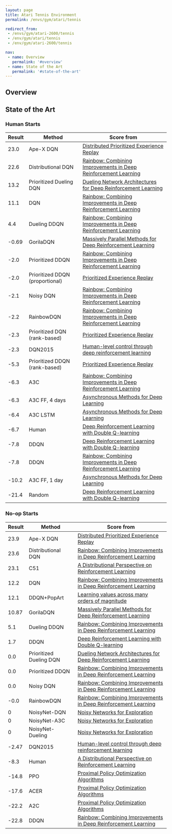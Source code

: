 ```yaml
---
layout: page
title: Atari Tennis Environment
permalink: /envs/gym/atari/tennis

redirect_from:
 - /envs/gym/atari-2600/tennis
 - /env/gym/atari/tennis
 - /env/gym/atari-2600/tennis

nav:
 - name: Overview
   permalink: '#overview'
 - name: State of the Art
   permalink: '#state-of-the-art'
---
```



## Overview

## State of the Art

### Human Starts

| Result | Method | Score from |
|--------|--------|------------|
| 23.0 | Ape-X DQN | [Distributed Prioritized Experience Replay](https://arxiv.org/abs/1803.00933) |
| 22.6 | Distributional DQN | [Rainbow: Combining Improvements in Deep Reinforcement Learning](https://arxiv.org/abs/1710.02298) |
| 13.2 | Prioritized Dueling DQN | [Dueling Network Architectures for Deep Reinforcement Learning](https://arxiv.org/abs/1511.06581) |
| 11.1 | DQN | [Rainbow: Combining Improvements in Deep Reinforcement Learning](https://arxiv.org/abs/1710.02298) |
| 4.4 | Dueling DDQN | [Rainbow: Combining Improvements in Deep Reinforcement Learning](https://arxiv.org/abs/1710.02298) |
| -0.69 | GorilaDQN | [Massively Parallel Methods for Deep Reinforcement Learning](https://arxiv.org/abs/1507.04296) |
| -2.0 | Prioritized DDQN | [Rainbow: Combining Improvements in Deep Reinforcement Learning](https://arxiv.org/abs/1710.02298) |
| -2.0 | Prioritized DDQN (proportional) | [Prioritized Experience Replay](https://arxiv.org/abs/1511.05952) |
| -2.1 | Noisy DQN | [Rainbow: Combining Improvements in Deep Reinforcement Learning](https://arxiv.org/abs/1710.02298) |
| -2.2 | RainbowDQN | [Rainbow: Combining Improvements in Deep Reinforcement Learning](https://arxiv.org/abs/1710.02298) |
| -2.3 | Prioritized DQN (rank-based) | [Prioritized Experience Replay](https://arxiv.org/abs/1511.05952) |
| -2.3 | DQN2015 | [Human-level control through deep reinforcement learning](https://web.stanford.edu/class/psych209/Readings/MnihEtAlHassibis15NatureControlDeepRL.pdf) |
| -5.3 | Prioritized DDQN (rank-based) | [Prioritized Experience Replay](https://arxiv.org/abs/1511.05952) |
| -6.3 | A3C | [Rainbow: Combining Improvements in Deep Reinforcement Learning](https://arxiv.org/abs/1710.02298) |
| -6.3 | A3C FF, 4 days | [Asynchronous Methods for Deep Learning](https://arxiv.org/abs/1602.01783) |
| -6.4 | A3C LSTM | [Asynchronous Methods for Deep Learning](https://arxiv.org/abs/1602.01783) |
| -6.7 | Human | [Deep Reinforcement Learning with Double Q-learning](https://arxiv.org/abs/1509.06461) |
| -7.8 | DDQN | [Deep Reinforcement Learning with Double Q-learning](https://arxiv.org/abs/1509.06461) |
| -7.8 | DDQN | [Rainbow: Combining Improvements in Deep Reinforcement Learning](https://arxiv.org/abs/1710.02298) |
| -10.2 | A3C FF, 1 day | [Asynchronous Methods for Deep Learning](https://arxiv.org/abs/1602.01783) |
| -21.4 | Random | [Deep Reinforcement Learning with Double Q-learning](https://arxiv.org/abs/1509.06461) |

### No-op Starts

| Result | Method | Score from |
|--------|--------|------------|
| 23.9 | Ape-X DQN | [Distributed Prioritized Experience Replay](https://arxiv.org/abs/1803.00933) |
| 23.6 | Distributional DQN | [Rainbow: Combining Improvements in Deep Reinforcement Learning](https://arxiv.org/abs/1710.02298) |
| 23.1 | C51 | [A Distributional Perspective on Reinforcement Learning](https://arxiv.org/abs/1707.06887) |
| 12.2 | DQN | [Rainbow: Combining Improvements in Deep Reinforcement Learning](https://arxiv.org/abs/1710.02298) |
| 12.1 | DDQN+PopArt | [Learning values across many orders of magnitude](https://arxiv.org/abs/1602.07714) |
| 10.87 | GorilaDQN | [Massively Parallel Methods for Deep Reinforcement Learning](https://arxiv.org/abs/1507.04296) |
| 5.1 | Dueling DDQN | [Rainbow: Combining Improvements in Deep Reinforcement Learning](https://arxiv.org/abs/1710.02298) |
| 1.7 | DDQN | [Deep Reinforcement Learning with Double Q-learning](https://arxiv.org/abs/1509.06461) |
| 0.0 | Prioritized Dueling DQN | [Dueling Network Architectures for Deep Reinforcement Learning](https://arxiv.org/abs/1511.06581) |
| 0.0 | Prioritized DDQN | [Rainbow: Combining Improvements in Deep Reinforcement Learning](https://arxiv.org/abs/1710.02298) |
| 0.0 | Noisy DQN | [Rainbow: Combining Improvements in Deep Reinforcement Learning](https://arxiv.org/abs/1710.02298) |
| -0.0 | RainbowDQN | [Rainbow: Combining Improvements in Deep Reinforcement Learning](https://arxiv.org/abs/1710.02298) |
| 0 | NoisyNet-DQN | [Noisy Networks for Exploration](https://arxiv.org/abs/1706.10295) |
| 0 | NoisyNet-A3C | [Noisy Networks for Exploration](https://arxiv.org/abs/1706.10295) |
| 0 | NoisyNet-Dueling | [Noisy Networks for Exploration](https://arxiv.org/abs/1706.10295) |
| -2.47 | DQN2015 | [Human-level control through deep reinforcement learning](https://web.stanford.edu/class/psych209/Readings/MnihEtAlHassibis15NatureControlDeepRL.pdf) |
| -8.3 | Human | [A Distributional Perspective on Reinforcement Learning](https://arxiv.org/abs/1707.06887) |
| -14.8 | PPO | [Proximal Policy Optimization Algorithms](https://arxiv.org/abs/1707.06347) |
| -17.6 | ACER | [Proximal Policy Optimization Algorithms](https://arxiv.org/abs/1707.06347) |
| -22.2 | A2C | [Proximal Policy Optimization Algorithms](https://arxiv.org/abs/1707.06347) |
| -22.8 | DDQN | [Rainbow: Combining Improvements in Deep Reinforcement Learning](https://arxiv.org/abs/1710.02298) |

